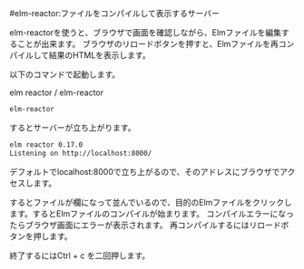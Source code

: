 #elm-reactor:ファイルをコンパイルして表示するサーバー

elm-reactorを使うと、ブラウザで画面を確認しながら、Elmファイルを編集することが出来ます。
ブラウザのリロードボタンを押すと、Elmファイルを再コンパイルして結果のHTMLを表示します。

以下のコマンドで起動します。

elm reactor / elm-reactor

```bash
elm-reactor
```

するとサーバーが立ち上がります。

```bash
elm reactor 0.17.0
Listening on http://localhost:8000/
```

デフォルトでlocalhost:8000で立ち上がるので、そのアドレスにブラウザでアクセスします。

するとファイルが欄になって並んでいるので、目的のElmファイルをクリックします。するとElmファイルのコンパイルが始まります。
コンパイルエラーになったらブラウザ画面にエラーが表示されます。
再コンパイルするにはリロードボタンを押します。

終了するにはCtrl + c を二回押します。
